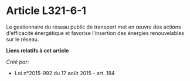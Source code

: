 # Article L321-6-1

Le gestionnaire du réseau public de transport met en œuvre des actions d'efficacité énergétique et favorise l'insertion des
énergies renouvelables sur le réseau.

**Liens relatifs à cet article**

_Créé par_:

  - Loi n°2015-992 du 17 août 2015 - art. 184
